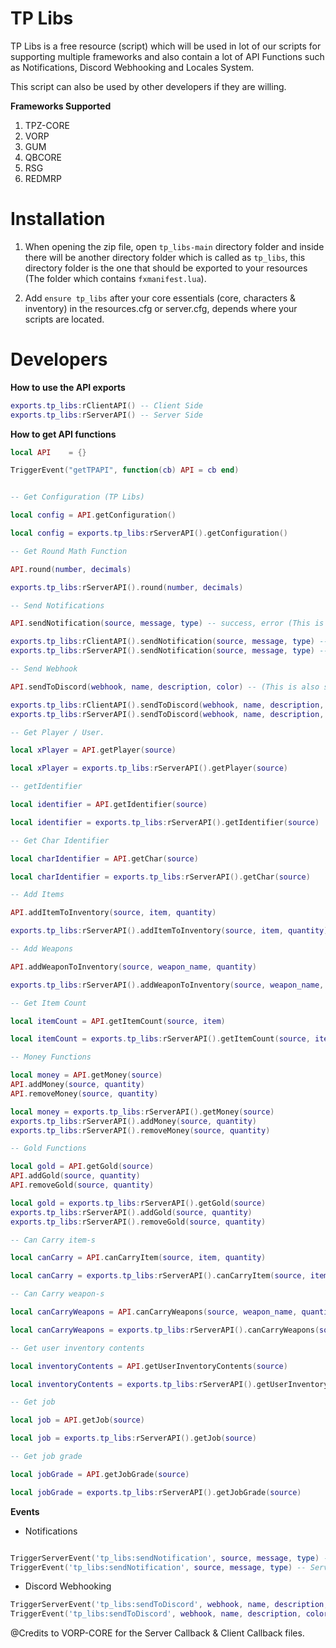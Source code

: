 # TP Libs

TP Libs is a free resource (script) which will be used in lot of our scripts for supporting multiple frameworks and also contain a lot of API Functions such as Notifications, Discord Webhooking and Locales System.

This script can also be used by other developers if they are willing.

**Frameworks Supported**


1. TPZ-CORE
2. VORP
3. GUM
4. QBCORE
5. RSG
6. REDMRP

# Installation

1. When opening the zip file, open `tp_libs-main` directory folder and inside there will be another directory folder which is called as `tp_libs`, this directory folder is the one that should be exported to your resources (The folder which contains `fxmanifest.lua`).

2. Add `ensure tp_libs` after your core essentials (core, characters & inventory) in the resources.cfg or server.cfg, depends where your scripts are located. 

# Developers 

**How to use the API exports**

```lua
exports.tp_libs:rClientAPI() -- Client Side
exports.tp_libs:rServerAPI() -- Server Side
```

**How to get API functions**

```lua
local API    = {}

TriggerEvent("getTPAPI", function(cb) API = cb end)
```

```lua

-- Get Configuration (TP Libs)

local config = API.getConfiguration()

local config = exports.tp_libs:rServerAPI().getConfiguration()

-- Get Round Math Function

API.round(number, decimals)

exports.tp_libs:rServerAPI().round(number, decimals)

-- Send Notifications

API.sendNotification(source, message, type) -- success, error (This is also supported on client side)

exports.tp_libs:rClientAPI().sendNotification(source, message, type) -- success, error.
exports.tp_libs:rServerAPI().sendNotification(source, message, type) -- success, error.

-- Send Webhook

API.sendToDiscord(webhook, name, description, color) -- (This is also supported on client side)

exports.tp_libs:rClientAPI().sendToDiscord(webhook, name, description, color)
exports.tp_libs:rServerAPI().sendToDiscord(webhook, name, description, color)

-- Get Player / User.

local xPlayer = API.getPlayer(source)

local xPlayer = exports.tp_libs:rServerAPI().getPlayer(source)

-- getIdentifier

local identifier = API.getIdentifier(source)

local identifier = exports.tp_libs:rServerAPI().getIdentifier(source)

-- Get Char Identifier

local charIdentifier = API.getChar(source)

local charIdentifier = exports.tp_libs:rServerAPI().getChar(source)

-- Add Items

API.addItemToInventory(source, item, quantity)

exports.tp_libs:rServerAPI().addItemToInventory(source, item, quantity)

-- Add Weapons

API.addWeaponToInventory(source, weapon_name, quantity)

exports.tp_libs:rServerAPI().addWeaponToInventory(source, weapon_name, quantity)

-- Get Item Count

local itemCount = API.getItemCount(source, item)

local itemCount = exports.tp_libs:rServerAPI().getItemCount(source, item)

-- Money Functions

local money = API.getMoney(source)
API.addMoney(source, quantity)
API.removeMoney(source, quantity)

local money = exports.tp_libs:rServerAPI().getMoney(source)
exports.tp_libs:rServerAPI().addMoney(source, quantity)
exports.tp_libs:rServerAPI().removeMoney(source, quantity)

-- Gold Functions

local gold = API.getGold(source)
API.addGold(source, quantity)
API.removeGold(source, quantity)

local gold = exports.tp_libs:rServerAPI().getGold(source)
exports.tp_libs:rServerAPI().addGold(source, quantity)
exports.tp_libs:rServerAPI().removeGold(source, quantity)

-- Can Carry item-s

local canCarry = API.canCarryItem(source, item, quantity)

local canCarry = exports.tp_libs:rServerAPI().canCarryItem(source, item, quantity)

-- Can Carry weapon-s

local canCarryWeapons = API.canCarryWeapons(source, weapon_name, quantity)

local canCarryWeapons = exports.tp_libs:rServerAPI().canCarryWeapons(source, weapon_name, quantity)

-- Get user inventory contents

local inventoryContents = API.getUserInventoryContents(source)

local inventoryContents = exports.tp_libs:rServerAPI().getUserInventoryContents(source)

-- Get job

local job = API.getJob(source)

local job = exports.tp_libs:rServerAPI().getJob(source)

-- Get job grade

local jobGrade = API.getJobGrade(source)

local jobGrade = exports.tp_libs:rServerAPI().getJobGrade(source)

```


**Events**

* Notifications
  
```lua

TriggerServerEvent('tp_libs:sendNotification', source, message, type) -- Client Side to be used
TriggerEvent('tp_libs:sendNotification', source, message, type) -- Server Side to be used.
```

* Discord Webhooking
  
```lua
TriggerServerEvent('tp_libs:sendToDiscord', webhook, name, description, color) -- Client Side to be used
TriggerEvent('tp_libs:sendToDiscord', webhook, name, description, color) -- Server Side to be used.

```

@Credits to VORP-CORE for the Server Callback & Client Callback files.
